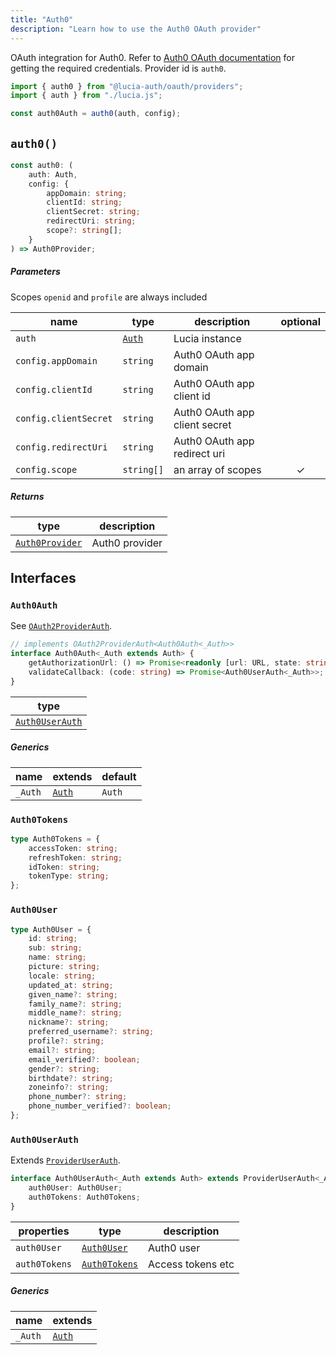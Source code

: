 ```yaml
---
title: "Auth0"
description: "Learn how to use the Auth0 OAuth provider"
---
```


OAuth integration for Auth0. Refer to [Auth0 OAuth documentation](https://auth0.com/docs/get-started/authentication-and-authorization-flow/add-login-auth-code-flow) for getting the required credentials. Provider id is `auth0`.

```ts
import { auth0 } from "@lucia-auth/oauth/providers";
import { auth } from "./lucia.js";

const auth0Auth = auth0(auth, config);
```

## `auth0()`

```ts
const auth0: (
	auth: Auth,
	config: {
		appDomain: string;
		clientId: string;
		clientSecret: string;
		redirectUri: string;
		scope?: string[];
	}
) => Auth0Provider;
```

##### Parameters

Scopes `openid` and `profile` are always included

| name                  | type                                       | description                   | optional |
| --------------------- | ------------------------------------------ | ----------------------------- | :------: |
| `auth`                | [`Auth`](/reference/lucia/interfaces/auth) | Lucia instance                |          |
| `config.appDomain`    | `string`                                   | Auth0 OAuth app domain        |          |
| `config.clientId`     | `string`                                   | Auth0 OAuth app client id     |          |
| `config.clientSecret` | `string`                                   | Auth0 OAuth app client secret |          |
| `config.redirectUri`  | `string`                                   | Auth0 OAuth app redirect uri  |          |
| `config.scope`        | `string[]`                                 | an array of scopes            |    ✓     |

##### Returns

| type                              | description    |
| --------------------------------- | -------------- |
| [`Auth0Provider`](#auth0provider) | Auth0 provider |

## Interfaces

### `Auth0Auth`

See [`OAuth2ProviderAuth`](/reference/oauth/interfaces/oauth2providerauth).

```ts
// implements OAuth2ProviderAuth<Auth0Auth<_Auth>>
interface Auth0Auth<_Auth extends Auth> {
	getAuthorizationUrl: () => Promise<readonly [url: URL, state: string]>;
	validateCallback: (code: string) => Promise<Auth0UserAuth<_Auth>>;
}
```

| type                              |
| --------------------------------- |
| [`Auth0UserAuth`](#auth0userauth) |

##### Generics

| name    | extends                                    | default |
| ------- | ------------------------------------------ | ------- |
| `_Auth` | [`Auth`](/reference/lucia/interfaces/auth) | `Auth`  |

### `Auth0Tokens`

```ts
type Auth0Tokens = {
	accessToken: string;
	refreshToken: string;
	idToken: string;
	tokenType: string;
};
```

### `Auth0User`

```ts
type Auth0User = {
	id: string;
	sub: string;
	name: string;
	picture: string;
	locale: string;
	updated_at: string;
	given_name?: string;
	family_name?: string;
	middle_name?: string;
	nickname?: string;
	preferred_username?: string;
	profile?: string;
	email?: string;
	email_verified?: boolean;
	gender?: string;
	birthdate?: string;
	zoneinfo?: string;
	phone_number?: string;
	phone_number_verified?: boolean;
};
```

### `Auth0UserAuth`

Extends [`ProviderUserAuth`](/reference/oauth/interfaces/provideruserauth).

```ts
interface Auth0UserAuth<_Auth extends Auth> extends ProviderUserAuth<_Auth> {
	auth0User: Auth0User;
	auth0Tokens: Auth0Tokens;
}
```

| properties    | type                          | description       |
| ------------- | ----------------------------- | ----------------- |
| `auth0User`   | [`Auth0User`](#auth0user)     | Auth0 user        |
| `auth0Tokens` | [`Auth0Tokens`](#auth0tokens) | Access tokens etc |

##### Generics

| name    | extends                                    |
| ------- | ------------------------------------------ |
| `_Auth` | [`Auth`](/reference/lucia/interfaces/auth) |
